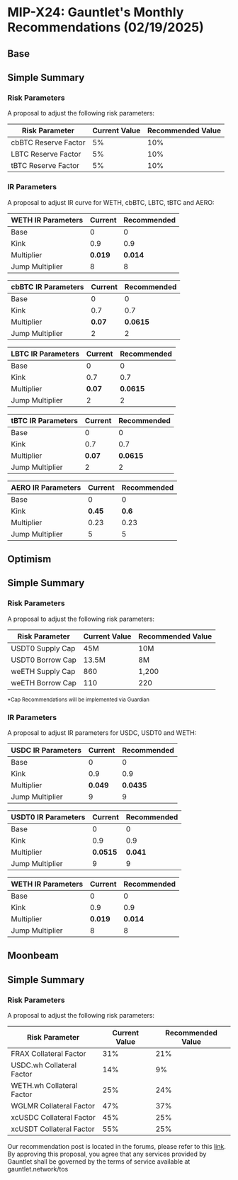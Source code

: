 # MIP-X24: Gauntlet's Monthly Recommendations (02/19/2025)

## Base

## Simple Summary

### Risk Parameters

A proposal to adjust the following risk parameters:

| Risk Parameter       | Current Value | Recommended Value |
| -------------------- | ------------- | ----------------- |
| cbBTC Reserve Factor | 5%            | 10%               |
| LBTC Reserve Factor  | 5%            | 10%               |
| tBTC Reserve Factor  | 5%            | 10%               |

### IR Parameters

A proposal to adjust IR curve for WETH, cbBTC, LBTC, tBTC and AERO:

| WETH IR Parameters | Current   | Recommended |
| ------------------ | --------- | ----------- |
| Base               | 0         | 0           |
| Kink               | 0.9       | 0.9         |
| Multiplier         | **0.019** | **0.014**   |
| Jump Multiplier    | 8         | 8           |

| cbBTC IR Parameters | Current  | Recommended |
| ------------------- | -------- | ----------- |
| Base                | 0        | 0           |
| Kink                | 0.7      | 0.7         |
| Multiplier          | **0.07** | **0.0615**  |
| Jump Multiplier     | 2        | 2           |

| LBTC IR Parameters | Current  | Recommended |
| ------------------ | -------- | ----------- |
| Base               | 0        | 0           |
| Kink               | 0.7      | 0.7         |
| Multiplier         | **0.07** | **0.0615**  |
| Jump Multiplier    | 2        | 2           |

| tBTC IR Parameters | Current  | Recommended |
| ------------------ | -------- | ----------- |
| Base               | 0        | 0           |
| Kink               | 0.7      | 0.7         |
| Multiplier         | **0.07** | **0.0615**  |
| Jump Multiplier    | 2        | 2           |

| AERO IR Parameters | Current  | Recommended |
| ------------------ | -------- | ----------- |
| Base               | 0        | 0           |
| Kink               | **0.45** | **0.6**     |
| Multiplier         | 0.23     | 0.23        |
| Jump Multiplier    | 5        | 5           |

## Optimism

## Simple Summary

### Risk Parameters

A proposal to adjust the following risk parameters:

| Risk Parameter   | Current Value | Recommended Value |
| ---------------- | ------------- | ----------------- |
| USDT0 Supply Cap | 45M           | 10M               |
| USDT0 Borrow Cap | 13.5M         | 8M                |
| weETH Supply Cap | 860           | 1,200             |
| weETH Borrow Cap | 110           | 220               |

<sub> \*Cap Recommendations will be implemented via Guardian </sub>

### IR Parameters

A proposal to adjust IR parameters for USDC, USDT0 and WETH:

| USDC IR Parameters | Current   | Recommended |
| ------------------ | --------- | ----------- |
| Base               | 0         | 0           |
| Kink               | 0.9       | 0.9         |
| Multiplier         | **0.049** | **0.0435**  |
| Jump Multiplier    | 9         | 9           |

| USDT0 IR Parameters | Current    | Recommended |
| ------------------- | ---------- | ----------- |
| Base                | 0          | 0           |
| Kink                | 0.9        | 0.9         |
| Multiplier          | **0.0515** | **0.041**   |
| Jump Multiplier     | 9          | 9           |

| WETH IR Parameters | Current   | Recommended |
| ------------------ | --------- | ----------- |
| Base               | 0         | 0           |
| Kink               | 0.9       | 0.9         |
| Multiplier         | **0.019** | **0.014**   |
| Jump Multiplier    | 8         | 8           |

## Moonbeam

## Simple Summary

### Risk Parameters

A proposal to adjust the following risk parameters:

| Risk Parameter            | Current Value | Recommended Value |
| ------------------------- | ------------- | ----------------- |
| FRAX Collateral Factor    | 31%           | 21%               |
| USDC.wh Collateral Factor | 14%           | 9%                |
| WETH.wh Collateral Factor | 25%           | 24%               |
| WGLMR Collateral Factor   | 47%           | 37%               |
| xcUSDC Collateral Factor  | 45%           | 25%               |
| xcUSDT Collateral Factor  | 55%           | 25%               |

Our recommendation post is located in the forums, please refer to this
[link](https://forum.moonwell.fi/t/gauntlet-base-optimism-moonbeam-moonriver-monthly-recommendations-2025-06-12/1760).
By approving this proposal, you agree that any services provided by Gauntlet
shall be governed by the terms of service available at gauntlet.network/tos
